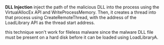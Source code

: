 **DLL Injection**
inject the path of the malicious DLL into the process using the VirtualAllocEx API and WriteProcessMemory. Then, it creates a thread into that process using CreateRemoteThread, with the address of the LoadLibrary API as the thread start
address.

this technique won't work for fileless malware since the malware DLL file must be present on a hard disk
before it can be loaded using LoadLibraryA.